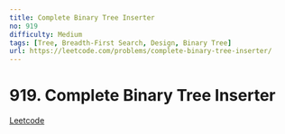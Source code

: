 ```yaml
---
title: Complete Binary Tree Inserter
no: 919
difficulty: Medium
tags: [Tree, Breadth-First Search, Design, Binary Tree]
url: https://leetcode.com/problems/complete-binary-tree-inserter/
---
```


# 919. Complete Binary Tree Inserter

[Leetcode](https://leetcode.com/problems/complete-binary-tree-inserter/)

